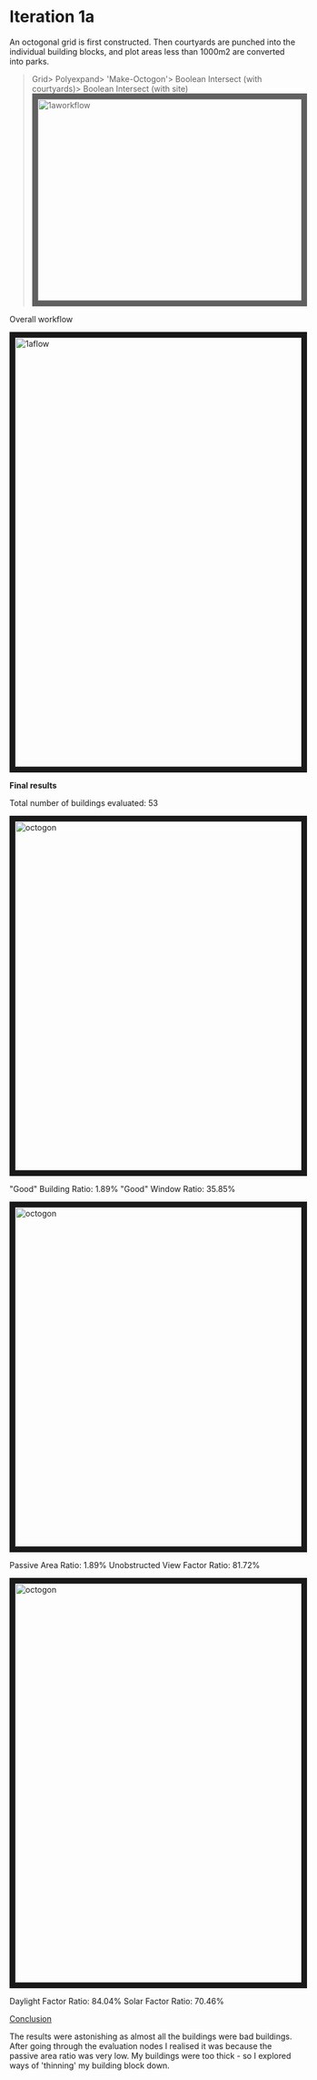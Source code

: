 
# Iteration 1a

An octogonal grid is first constructed. Then courtyards are punched into the individual building blocks, and plot areas less than 1000m2 are converted into parks. 

>Grid> Polyexpand> 'Make-Octogon'> Boolean Intersect (with courtyards)> Boolean Intersect (with site)
><img src="https://raw.githubusercontent.com/design-automation/urban-prototyping-2018/master/lisa/imgs/1bworkflow.jpg"
>alt="1aworkflow" width="1240" height="354.5" border="10" />

Overall workflow

<img src="https://raw.githubusercontent.com/design-automation/urban-prototyping-2018/master/lisa/imgs/1aflow.JPG" 
alt="1aflow" width="642" height="754" border="10" />


**Final results**

Total number of buildings evaluated: 53

<img src="https://raw.githubusercontent.com/design-automation/urban-prototyping-2018/master/lisa/imgs/1agbw.JPG" 
alt="octogon" width="1089" height="613" border="10" />

"Good" Building Ratio: 1.89%
"Good" Window Ratio: 35.85%

<img src="https://raw.githubusercontent.com/design-automation/urban-prototyping-2018/master/lisa/imgs/1apavf.JPG" 
alt="octogon" width="1075" height="596" border="10" />

Passive Area Ratio: 1.89%
Unobstructed View Factor Ratio: 81.72%

<img src="https://raw.githubusercontent.com/design-automation/urban-prototyping-2018/master/lisa/imgs/1adfsf.JPG" 
alt="octogon" width="1087" height="701" border="10" />

Daylight Factor Ratio: 84.04%
Solar Factor Ratio: 70.46%

<u>Conclusion</u>

The results were astonishing as almost all the buildings were bad buildings. After going through the evaluation nodes I realised it was because the passive area ratio was very low. My buildings were too thick - so I explored ways of 'thinning' my building block down.




